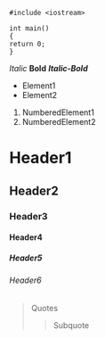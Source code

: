 ```
#include <iostream>

int main()
{
return 0;
}
```

*Italic* **Bold** ***Italic-Bold***

- Element1
- Element2

1. NumberedElement1
2. NumberedElement2

# Header1
## Header2
### Header3
#### Header4
##### Header5
###### Header6

> Quotes
> > Subquote

